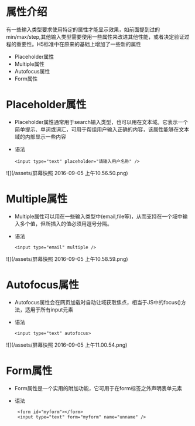 # 属性介绍

有一些输入类型要求使用特定的属性才能显示效果，如前面提到过的min/max/step,其他输入类型需要使用一些属性来改进其他性能，或者决定验证过程的重要性。H5标准中在原来的基础上增加了一些新的属性

 - Placeholder属性
 - Multiple属性
 - Autofocus属性
 - Form属性

# Placeholder属性

 - Placeholder属性通常用于search输入类型，也可以用在文本域。它表示一个简单提示、单词或词汇，可用于帮组用户输入正确的内容，该属性能够在文本域的内部显示一些内容

 - 语法

       <input type="text" placeholder="请输入用户名称" />
![](/assets/屏幕快照 2016-09-05 上午10.56.50.png)

# Multiple属性

 - Multiple属性可以用在一些输入类型中(email,file等)，从而支持在一个域中输入多个值，但所插入的值必须用逗号分隔。

 - 语法

       <input type="email" multiple />
![](/assets/屏幕快照 2016-09-05 上午10.58.59.png)

# Autofocus属性

 - Autofocus属性会在网页加载时自动让域获取焦点，相当于JS中的focus()方法，适用于所有input元素

 - 语法

       <input type="text" autofocus>
![](/assets/屏幕快照 2016-09-05 上午11.00.54.png)

# Form属性

 - Form属性是一个实用的附加功能，它可用于在form标签之外声明表单元素

 - 语法

        <form id="myform"></form>
        <input type="text" form="myform" name="unname" />
  